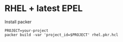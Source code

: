 # RHEL + latest EPEL

Install packer



```
PROJECT=your-project
packer build -var 'project_id=$PROJECT' rhel.pkr.hcl
```